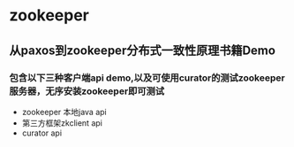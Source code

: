 # zookeeper
## 从paxos到zookeeper分布式一致性原理书籍Demo
### 包含以下三种客户端api demo,以及可使用curator的测试zookeeper服务器，无序安装zookeeper即可测试
- zookeeper 本地java api
- 第三方框架zkclient api
- curator api

